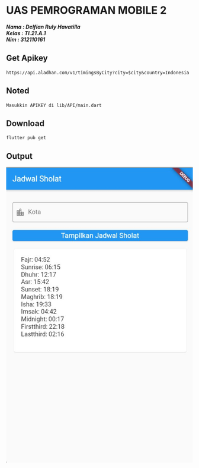 # UAS PEMROGRAMAN MOBILE 2

**_Nama : Delfian Ruly Havatilla</br>_**
**_Kelas : TI.21.A.1</br>_**
**_Nim : 312110161</br>_**


## Get Apikey

```
https://api.aladhan.com/v1/timingsByCity?city=$city&country=Indonesia
```

## Noted

```
Masukkin APIKEY di lib/API/main.dart
```

## Download
```
flutter pub get
```

## Output

![delfian](img/ss.jpg)